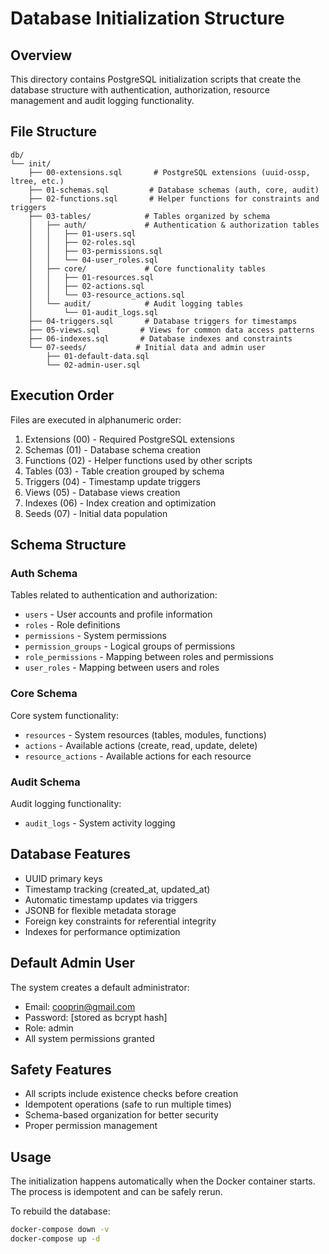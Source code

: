 # Database Initialization Structure

## Overview
This directory contains PostgreSQL initialization scripts that create the database structure with authentication, authorization, resource management and audit logging functionality.

## File Structure
```
db/
└── init/
    ├── 00-extensions.sql       # PostgreSQL extensions (uuid-ossp, ltree, etc.)
    ├── 01-schemas.sql         # Database schemas (auth, core, audit)
    ├── 02-functions.sql       # Helper functions for constraints and triggers
    ├── 03-tables/            # Tables organized by schema
    │   ├── auth/             # Authentication & authorization tables
    │   │   ├── 01-users.sql
    │   │   ├── 02-roles.sql
    │   │   ├── 03-permissions.sql
    │   │   └── 04-user_roles.sql
    │   ├── core/             # Core functionality tables
    │   │   ├── 01-resources.sql
    │   │   ├── 02-actions.sql
    │   │   └── 03-resource_actions.sql
    │   └── audit/            # Audit logging tables
    │       └── 01-audit_logs.sql
    ├── 04-triggers.sql       # Database triggers for timestamps
    ├── 05-views.sql         # Views for common data access patterns
    ├── 06-indexes.sql       # Database indexes and constraints
    └── 07-seeds/           # Initial data and admin user
        ├── 01-default-data.sql
        └── 02-admin-user.sql
```

## Execution Order
Files are executed in alphanumeric order:
1. Extensions (00) - Required PostgreSQL extensions
2. Schemas (01) - Database schema creation
3. Functions (02) - Helper functions used by other scripts
4. Tables (03) - Table creation grouped by schema
5. Triggers (04) - Timestamp update triggers
6. Views (05) - Database views creation
7. Indexes (06) - Index creation and optimization
8. Seeds (07) - Initial data population

## Schema Structure

### Auth Schema
Tables related to authentication and authorization:
- `users` - User accounts and profile information
- `roles` - Role definitions
- `permissions` - System permissions
- `permission_groups` - Logical groups of permissions
- `role_permissions` - Mapping between roles and permissions
- `user_roles` - Mapping between users and roles

### Core Schema
Core system functionality:
- `resources` - System resources (tables, modules, functions)
- `actions` - Available actions (create, read, update, delete)
- `resource_actions` - Available actions for each resource

### Audit Schema
Audit logging functionality:
- `audit_logs` - System activity logging

## Database Features
- UUID primary keys
- Timestamp tracking (created_at, updated_at)
- Automatic timestamp updates via triggers
- JSONB for flexible metadata storage
- Foreign key constraints for referential integrity
- Indexes for performance optimization

## Default Admin User
The system creates a default administrator:
- Email: cooprin@gmail.com
- Password: [stored as bcrypt hash]
- Role: admin
- All system permissions granted

## Safety Features
- All scripts include existence checks before creation
- Idempotent operations (safe to run multiple times)
- Schema-based organization for better security
- Proper permission management

## Usage
The initialization happens automatically when the Docker container starts. The process is idempotent and can be safely rerun.

To rebuild the database:
```bash
docker-compose down -v
docker-compose up -d
```